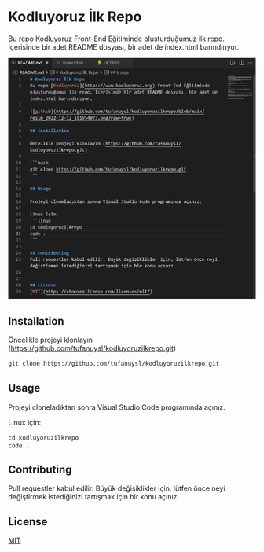 # Kodluyoruz İlk Repo
Bu repo [Kodluyoruz](https://www.kodluyoruz.org) Front-End Eğitiminde oluşturduğumuz ilk repo. İçerisinde bir adet README dosyası, bir adet de index.html barındırıyor.

![github](https://github.com/tufanuysl/kodluyoruzilkrepo/blob/main/resim_2022-12-12_162850085.png?raw=true)

## Installation

Öncelikle projeyi klonlayın (https://github.com/tufanuysl/kodluyoruzilkrepo.git)

```bash
git clone https://github.com/tufanuysl/kodluyoruzilkrepo.git
```

## Usage

Projeyi cloneladıktan sonra Visual Studio Code programında açınız.

Linux için:
```linux
cd kodluyoruzilkrepo
code .
```

## Contributing
Pull requestler kabul edilir. Büyük değişiklikler için, lütfen önce neyi değiştirmek istediğinizi tartışmak için bir konu açınız.


## License
[MIT](https://choosealicense.com/licenses/mit/)